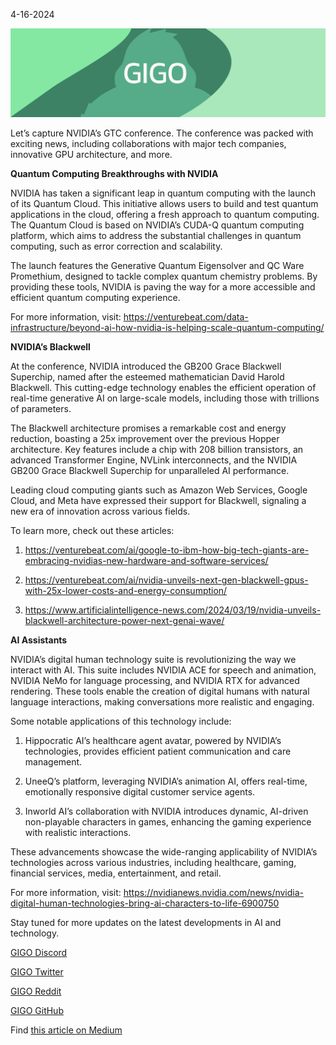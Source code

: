 4-16-2024

![Newsletter Banner](https://raw.githubusercontent.com/Gage-Technologies/blogs-gigo.dev/master/images/GIGO_newsletter_banner.png)

Let’s capture NVIDIA’s GTC conference. The conference was packed with exciting news, including collaborations with major tech companies, innovative GPU architecture, and more.

**Quantum Computing Breakthroughs with NVIDIA**

NVIDIA has taken a significant leap in quantum computing with the launch of its Quantum Cloud. This initiative allows users to build and test quantum applications in the cloud, offering a fresh approach to quantum computing. The Quantum Cloud is based on NVIDIA’s CUDA-Q quantum computing platform, which aims to address the substantial challenges in quantum computing, such as error correction and scalability.

The launch features the Generative Quantum Eigensolver and QC Ware Promethium, designed to tackle complex quantum chemistry problems. By providing these tools, NVIDIA is paving the way for a more accessible and efficient quantum computing experience.

For more information, visit: https://venturebeat.com/data-infrastructure/beyond-ai-how-nvidia-is-helping-scale-quantum-computing/

**NVIDIA’s Blackwell**

At the conference, NVIDIA introduced the GB200 Grace Blackwell Superchip, named after the esteemed mathematician David Harold Blackwell. This cutting-edge technology enables the efficient operation of real-time generative AI on large-scale models, including those with trillions of parameters.

The Blackwell architecture promises a remarkable cost and energy reduction, boasting a 25x improvement over the previous Hopper architecture. Key features include a chip with 208 billion transistors, an advanced Transformer Engine, NVLink interconnects, and the NVIDIA GB200 Grace Blackwell Superchip for unparalleled AI performance.

Leading cloud computing giants such as Amazon Web Services, Google Cloud, and Meta have expressed their support for Blackwell, signaling a new era of innovation across various fields.

To learn more, check out these articles:

1. https://venturebeat.com/ai/google-to-ibm-how-big-tech-giants-are-embracing-nvidias-new-hardware-and-software-services/
    
2. https://venturebeat.com/ai/nvidia-unveils-next-gen-blackwell-gpus-with-25x-lower-costs-and-energy-consumption/
    
3. https://www.artificialintelligence-news.com/2024/03/19/nvidia-unveils-blackwell-architecture-power-next-genai-wave/

**AI Assistants**

NVIDIA’s digital human technology suite is revolutionizing the way we interact with AI. This suite includes NVIDIA ACE for speech and animation, NVIDIA NeMo for language processing, and NVIDIA RTX for advanced rendering. These tools enable the creation of digital humans with natural language interactions, making conversations more realistic and engaging.

Some notable applications of this technology include:

1. Hippocratic AI’s healthcare agent avatar, powered by NVIDIA’s technologies, provides efficient patient communication and care management.
    
2. UneeQ’s platform, leveraging NVIDIA’s animation AI, offers real-time, emotionally responsive digital customer service agents.
    
3. Inworld AI’s collaboration with NVIDIA introduces dynamic, AI-driven non-playable characters in games, enhancing the gaming experience with realistic interactions.

These advancements showcase the wide-ranging applicability of NVIDIA’s technologies across various industries, including healthcare, gaming, financial services, media, entertainment, and retail.

For more information, visit: https://nvidianews.nvidia.com/news/nvidia-digital-human-technologies-bring-ai-characters-to-life-6900750

Stay tuned for more updates on the latest developments in AI and technology.

[GIGO Discord](https://discord.gg/learnprogramming)

[GIGO Twitter](https://twitter.com/gigo_dev)

[GIGO Reddit](https://www.reddit.com/r/gigodev/)

[GIGO GitHub](https://github.com/Gage-Technologies/gigo.dev)

Find [this article on Medium](https://medium.com/@gigo_dev/gigo-tech-trends-newsletter-016-679a4437e506)

